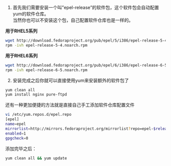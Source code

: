 1. 首先我们需要安装一个叫”epel-release”的软件包，这个软件包会自动配置yum的软件仓库。  
当然你也可以不安装这个包，自己配置软件仓库也是一样的。 

__用于RHEL5系列__
```Bash
wget http://download.fedoraproject.org/pub/epel/5/i386/epel-release-5-4.noarch.rpm  
rpm -ivh epel-release-5-4.noarch.rpm  
```
__用于RHEL6系列__
```Bash
wget http://download.fedoraproject.org/pub/epel/6/i386/epel-release-6-5.noarch.rpm
rpm -ivh epel-release-6-5.noarch.rpm
```
2. 安装完成之后你就可以直接使用yum来安装额外的软件包了
```Bash
yum clean all
yum install nginx pure-ftpd
```
还有一种更加便捷的方法就是直接自己手工添加软件仓库配置文件
```Bash
vi /etc/yum.repos.d/epel.repo
[epel]
name=epel
mirrorlist=http://mirrors.fedoraproject.org/mirrorlist?repo=epel-$releasever&arch=$basearch
enabled=1
gpgcheck=0
```
添加完毕之后：
```Bash
yum clean all && yum update
```
